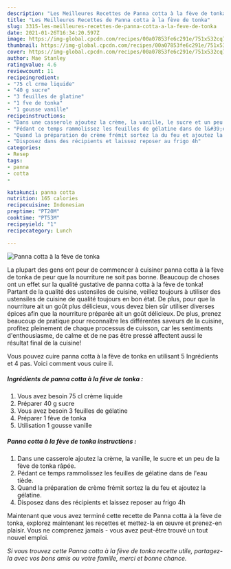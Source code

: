 ```yaml
---
description: "Les Meilleures Recettes de Panna cotta à la fève de tonka"
title: "Les Meilleures Recettes de Panna cotta à la fève de tonka"
slug: 3315-les-meilleures-recettes-de-panna-cotta-a-la-feve-de-tonka
date: 2021-01-26T16:34:20.597Z
image: https://img-global.cpcdn.com/recipes/00a07853fe6c291e/751x532cq70/panna-cotta-a-la-feve-de-tonka-photo-principale-de-la-recette.jpg
thumbnail: https://img-global.cpcdn.com/recipes/00a07853fe6c291e/751x532cq70/panna-cotta-a-la-feve-de-tonka-photo-principale-de-la-recette.jpg
cover: https://img-global.cpcdn.com/recipes/00a07853fe6c291e/751x532cq70/panna-cotta-a-la-feve-de-tonka-photo-principale-de-la-recette.jpg
author: Mae Stanley
ratingvalue: 4.6
reviewcount: 11
recipeingredient:
- "75 cl crme liquide"
- "40 g sucre"
- "3 feuilles de glatine"
- "1 fve de tonka"
- "1 gousse vanille"
recipeinstructions:
- "Dans une casserole ajoutez la crème, la vanille, le sucre et un peu de la fève de tonka râpée."
- "Pédant ce temps rammolissez les feuilles de gélatine dans de l&#39;eau tiède."
- "Quand la préparation de crème frémit sortez la du feu et ajoutez la gélatine."
- "Disposez dans des récipients et laissez reposer au frigo 4h"
categories:
- Resep
tags:
- panna
- cotta
- 

katakunci: panna cotta  
nutrition: 165 calories
recipecuisine: Indonesian
preptime: "PT20M"
cooktime: "PT53M"
recipeyield: "1"
recipecategory: Lunch

---
```



![Panna cotta à la fève de tonka](https://img-global.cpcdn.com/recipes/00a07853fe6c291e/751x532cq70/panna-cotta-a-la-feve-de-tonka-photo-principale-de-la-recette.jpg)

La plupart des gens ont peur de commencer à cuisiner panna cotta à la fève de tonka de peur que la nourriture ne soit pas bonne. Beaucoup de choses ont un effet sur la qualité gustative de panna cotta à la fève de tonka! Partant de la qualité des ustensiles de cuisine, veillez toujours à utiliser des ustensiles de cuisine de qualité toujours en bon état. De plus, pour que la nourriture ait un goût plus délicieux, vous devez bien sûr utiliser diverses épices afin que la nourriture préparée ait un goût délicieux. De plus, prenez beaucoup de pratique pour reconnaître les différentes saveurs de la cuisine, profitez pleinement de chaque processus de cuisson, car les sentiments d'enthousiasme, de calme et de ne pas être pressé affectent aussi le résultat final de la cuisine!

<!--inarticleads1-->

Vous pouvez cuire panna cotta à la fève de tonka en utilisant 5 Ingrédients et 4 pas. Voici comment vous cuire il.

##### Ingrédients de panna cotta à la fève de tonka :

1. Vous avez besoin 75 cl crème liquide
1. Préparer 40 g sucre
1. Vous avez besoin 3 feuilles de gélatine
1. Préparer 1 fève de tonka
1. Utilisation 1 gousse vanille




<!--inarticleads2-->

##### Panna cotta à la fève de tonka instructions :

1. Dans une casserole ajoutez la crème, la vanille, le sucre et un peu de la fève de tonka râpée.
1. Pédant ce temps rammolissez les feuilles de gélatine dans de l&#39;eau tiède.
1. Quand la préparation de crème frémit sortez la du feu et ajoutez la gélatine.
1. Disposez dans des récipients et laissez reposer au frigo 4h




<!--inarticleads1-->

<p>
Maintenant que vous avez terminé cette recette de Panna cotta à la fève de tonka, explorez maintenant les recettes et mettez-la en œuvre et prenez-en plaisir. Vous ne comprenez jamais - vous avez peut-être trouvé un tout nouvel emploi.
</p>

<p>
<i>Si vous trouvez cette Panna cotta à la fève de tonka recette utile, partagez-la avec vos bons amis ou votre famille, merci et bonne chance.</i>
</p>
